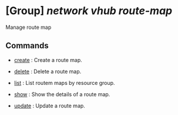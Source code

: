 # [Group] _network vhub route-map_

Manage route map

## Commands

- [create](/Commands/network/vhub/route-map/_create.md)
: Create a route map.

- [delete](/Commands/network/vhub/route-map/_delete.md)
: Delete a route map.

- [list](/Commands/network/vhub/route-map/_list.md)
: List routem maps by resource group.

- [show](/Commands/network/vhub/route-map/_show.md)
: Show the details of a route map.

- [update](/Commands/network/vhub/route-map/_update.md)
: Update a route map.
